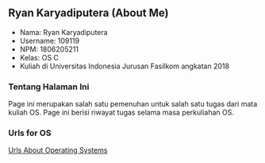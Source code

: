## Ryan Karyadiputera (About Me)

+ Nama: Ryan Karyadiputera
+ Username: 109119
+ NPM: 1806205211
+ Kelas: OS C
+ Kuliah di Universitas Indonesia Jurusan Fasilkom angkatan 2018

### Tentang Halaman Ini
Page ini merupakan salah satu pemenuhan untuk salah satu tugas dari mata kuliah OS. Page ini berisi riwayat tugas selama masa perkuliahan OS.

### Urls for OS
[Urls About Operating Systems](URLs/)

